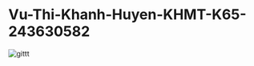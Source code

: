# Vu-Thi-Khanh-Huyen-KHMT-K65-243630582
![gittt](https://github.com/user-attachments/assets/34ab918b-e26f-42d4-a0c4-45669355a0d6)

